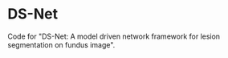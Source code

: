 # DS-Net
 Code for "DS-Net: A model driven network framework for lesion segmentation on fundus image".
